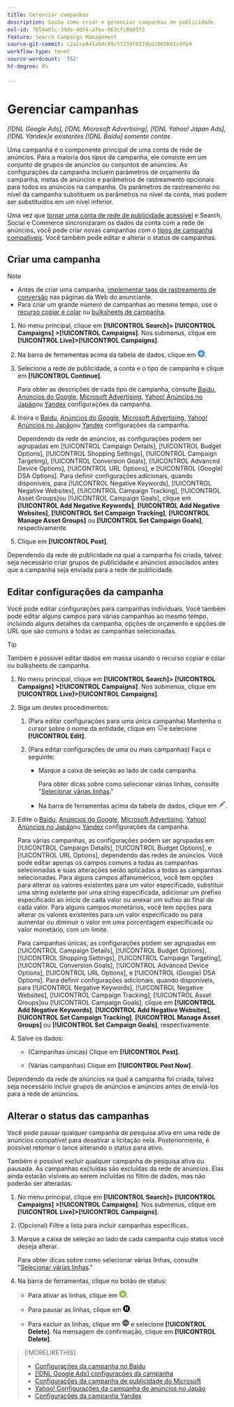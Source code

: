 ```yaml
---
title: Gerenciar campanhas
description: Saiba como criar e gerenciar campanhas de publicidade.
exl-id: 7654a01c-39de-4df4-a7ea-963cfc8b05f2
feature: Search Campaign Management
source-git-commit: c2a1ce841a9dc99c57239f817dbd2065b91cdfb9
workflow-type: tm+mt
source-wordcount: '752'
ht-degree: 0%

---
```


# Gerenciar campanhas

*[!DNL Google Ads], [!DNL Microsoft Advertising], [!DNL Yahoo! Japan Ads], [!DNL Yandex]e existentes [!DNL Baidu] somente contas*

Uma campanha é o componente principal de uma conta de rede de anúncios. Para a maioria dos tipos de campanha, ele consiste em um conjunto de grupos de anúncios ou conjuntos de anúncios. As configurações da campanha incluem parâmetros de orçamento da campanha, metas de anúncios e parâmetros de rastreamento opcionais para todos os anúncios na campanha. Os parâmetros de rastreamento no nível da campanha substituem os parâmetros no nível da conta, mas podem ser substituídos em um nível inferior.

Uma vez que [tornar uma conta de rede de publicidade acessível](/help/search-social-commerce/campaign-management/accounts/ad-network-account-manage.md) e Search, Social e Commerce sincronizaram os dados da conta com a rede de anúncios, você pode criar novas campanhas com o [tipos de campanha compatíveis](/help/search-social-commerce/introduction/supported-inventory.md). Você também pode editar e alterar o status de campanhas.

## Criar uma campanha

>[!NOTE]
>
>* Antes de criar uma campanha, [implementar tags de rastreamento de conversão](/help/search-social-commerce/tracking/conversion-tracking-about.md) nas páginas da Web do anunciante.
>* Para criar um grande número de campanhas ao mesmo tempo, use o [recurso copiar e colar](/help/search-social-commerce/campaign-management/campaigns/copy-paste.md) ou [bulksheets de campanha](/help/search-social-commerce/campaign-management/bulksheets/bulksheet-about.md).

1. No menu principal, clique em **[!UICONTROL Search]> [!UICONTROL Campaigns] >[!UICONTROL Campaigns]**. Nos submenus, clique em **[!UICONTROL Live]>[!UICONTROL Campaigns]**.

1. Na barra de ferramentas acima da tabela de dados, clique em ![Criar](/help/search-social-commerce/assets/add.png "Criar").

1. Selecione a rede de publicidade, a conta e o tipo de campanha e clique em **[!UICONTROL Continue]**.

   Para obter as descrições de cada tipo de campanha, consulte [Baidu](/help/search-social-commerce/campaign-management/campaigns/campaign-settings-baidu.md), [Anúncios do Google](/help/search-social-commerce/campaign-management/campaigns/campaign-settings-google.md), [Microsoft Advertising](/help/search-social-commerce/campaign-management/campaigns/campaign-settings-microsoft.md), [Yahoo! Anúncios no Japão](/help/search-social-commerce/campaign-management/campaigns/campaign-settings-yahoo-japan.md)ou [Yandex](/help/search-social-commerce/campaign-management/campaigns/campaign-settings-yandex.md) configurações da campanha.

1. Insira o [Baidu](/help/search-social-commerce/campaign-management/campaigns/campaign-settings-baidu.md), [Anúncios do Google](/help/search-social-commerce/campaign-management/campaigns/campaign-settings-google.md), [Microsoft Advertising](/help/search-social-commerce/campaign-management/campaigns/campaign-settings-microsoft.md), [Yahoo! Anúncios no Japão](/help/search-social-commerce/campaign-management/campaigns/campaign-settings-yahoo-japan.md)ou [Yandex](/help/search-social-commerce/campaign-management/campaigns/campaign-settings-yandex.md) configurações da campanha.

   Dependendo da rede de anúncios, as configurações podem ser agrupadas em [!UICONTROL Campaign Details], [!UICONTROL Budget Options], [!UICONTROL Shopping Settings], [!UICONTROL Campaign Targeting], [!UICONTROL Conversion Goals], [!UICONTROL Advanced Device Options], [!UICONTROL URL Options], e [!UICONTROL (Google) DSA Options]. Para definir configurações adicionais, quando disponíveis, para [!UICONTROL Negative Keywords], [!UICONTROL Negative Websites], [!UICONTROL Campaign Tracking], [!UICONTROL Asset Groups]ou [!UICONTROL Campaign Goals], clique em **[!UICONTROL Add Negative Keywords]**, **[!UICONTROL Add Negative Websites]**, **[!UICONTROL Set Campaign Tracking]**, **[!UICONTROL Manage Asset Groups]** ou **[!UICONTROL Set Campaign Goals]**, respectivamente.

1. Clique em **[!UICONTROL Post]**.

Dependendo da rede de publicidade na qual a campanha foi criada, talvez seja necessário criar grupos de publicidade e anúncios associados antes que a campanha seja enviada para a rede de publicidade.

## Editar configurações da campanha

Você pode editar configurações para campanhas individuais. Você também pode editar alguns campos para várias campanhas ao mesmo tempo, incluindo alguns detalhes da campanha, opções de orçamento e opções de URL que são comuns a todas as campanhas selecionadas.

>[!TIP]
>
>Também é possível editar dados em massa usando o recurso copiar e colar ou bulksheets de campanha.

1. No menu principal, clique em **[!UICONTROL Search]> [!UICONTROL Campaigns] >[!UICONTROL Campaigns]**. Nos submenus, clique em **[!UICONTROL Live]>[!UICONTROL Campaigns]**.

1. Siga um destes procedimentos:

   1. (Para editar configurações para uma única campanha) Mantenha o cursor sobre o nome da entidade, clique em ![Ícone do menu](/help/search-social-commerce/assets/arrow-dropdown-menu.png "Ícone do menu")e selecione **[!UICONTROL Edit]**.

   1. (Para editar configurações de uma ou mais campanhas) Faça o seguinte:

      * Marque a caixa de seleção ao lado de cada campanha.

        Para obter dicas sobre como selecionar várias linhas, consulte &quot;[Selecionar várias linhas](/help/search-social-commerce/common-tasks/navigation-editing-selection/multiple-rows-select.md).&quot;

      * Na barra de ferramentas acima da tabela de dados, clique em ![Editar](/help/search-social-commerce/assets/edit.png "Editar").

1. Edite o [Baidu](/help/search-social-commerce/campaign-management/campaigns/campaign-settings-baidu.md), [Anúncios do Google](/help/search-social-commerce/campaign-management/campaigns/campaign-settings-google.md), [Microsoft Advertising](/help/search-social-commerce/campaign-management/campaigns/campaign-settings-microsoft.md), [Yahoo! Anúncios no Japão](/help/search-social-commerce/campaign-management/campaigns/campaign-settings-yahoo-japan.md)ou [Yandex](/help/search-social-commerce/campaign-management/campaigns/campaign-settings-yandex.md) configurações da campanha.

   Para várias campanhas, as configurações podem ser agrupadas em [!UICONTROL Campaign Details], [!UICONTROL Budget Options], e [!UICONTROL URL Options], dependendo das redes de anúncios. Você pode editar apenas os campos comuns a todas as campanhas selecionadas e suas alterações serão aplicadas a todas as campanhas selecionadas. Para alguns campos alfanuméricos, você tem opções para alterar os valores existentes para um valor especificado, substituir uma string existente por uma string especificada, adicionar um prefixo especificado ao início de cada valor ou anexar um sufixo ao final de cada valor. Para alguns campos monetários, você tem opções para alterar os valores existentes para um valor especificado ou para aumentar ou diminuir o valor em uma porcentagem especificada ou valor monetário, com um limite.

   Para campanhas únicas, as configurações podem ser agrupadas em [!UICONTROL Campaign Details], [!UICONTROL Budget Options], [!UICONTROL Shopping Settings], [!UICONTROL Campaign Targeting], [!UICONTROL Conversion Goals], [!UICONTROL Advanced Device Options], [!UICONTROL URL Options], e [!UICONTROL (Google) DSA Options]. Para definir configurações adicionais, quando disponíveis, para [!UICONTROL Negative Keywords], [!UICONTROL Negative Websites], [!UICONTROL Campaign Tracking], [!UICONTROL Asset Groups]ou [!UICONTROL Campaign Goals], clique em **[!UICONTROL Add Negative Keywords]**, **[!UICONTROL Add Negative Websites]**, **[!UICONTROL Set Campaign Tracking]**, **[!UICONTROL Manage Asset Groups]** ou **[!UICONTROL Set Campaign Goals]**, respectivamente.

1. Salve os dados:

   * (Campanhas únicas) Clique em **[!UICONTROL Post]**.

   * (Várias campanhas) Clique em **[!UICONTROL Post Now]**.

Dependendo da rede de anúncios na qual a campanha foi criada, talvez seja necessário incluir grupos de anúncios e anúncios antes de enviá-los para a rede de anúncios.

## Alterar o status das campanhas

Você pode pausar qualquer campanha de pesquisa ativa em uma rede de anúncios compatível para desativar a licitação nela. Posteriormente, é possível retomar o lance alterando o status para ativo.

Também é possível excluir qualquer campanha de pesquisa ativa ou pausada. As campanhas excluídas são excluídas da rede de anúncios. Elas ainda estarão visíveis ao serem incluídas no filtro de dados, mas não poderão ser alteradas.

1. No menu principal, clique em **[!UICONTROL Search]> [!UICONTROL Campaigns] >[!UICONTROL Campaigns]**. Nos submenus, clique em **[!UICONTROL Live]>[!UICONTROL Campaigns]**.

1. (Opcional) Filtre a lista para incluir campanhas específicas.

1. Marque a caixa de seleção ao lado de cada campanha cujo status você deseja alterar.

   Para obter dicas sobre como selecionar várias linhas, consulte &quot;[Selecionar várias linhas](/help/search-social-commerce/common-tasks/navigation-editing-selection/multiple-rows-select.md).&quot;

1. Na barra de ferramentas, clique no botão de status:

   * Para ativar as linhas, clique em ![Ativar](/help/search-social-commerce/assets/activate.png "Ativar").

   * Para pausar as linhas, clique em ![Pausar](/help/search-social-commerce/assets/pause.png "Pausar").

   * Para excluir as linhas, clique em ![Mais](/help/search-social-commerce/assets/more.png "Mais") e selecione **[!UICONTROL Delete]**. Na mensagem de confirmação, clique em **[!UICONTROL Delete]**.

>[!MORELIKETHIS]
>
>* [Configurações da campanha no Baidu](/help/search-social-commerce/campaign-management/campaigns/campaign-settings-baidu.md)
>* [[!DNL Google Ads] configurações da campanha](/help/search-social-commerce/campaign-management/campaigns/campaign-settings-google.md)
>* [Configurações da campanha de publicidade do Microsoft](/help/search-social-commerce/campaign-management/campaigns/campaign-settings-microsoft.md)
>* [Yahoo! Configurações da campanha de anúncios no Japão](/help/search-social-commerce/campaign-management/campaigns/campaign-settings-yahoo-japan.md)
>* [Configurações da campanha Yandex](/help/search-social-commerce/campaign-management/campaigns/campaign-settings-yandex.md)
